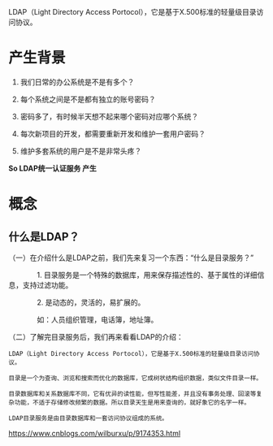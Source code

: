 LDAP（Light Directory Access Portocol），它是基于X.500标准的轻量级目录访问协议。

# 产生背景

1. 我们日常的办公系统是不是有多个？

2. 每个系统之间是不是都有独立的账号密码？

3. 密码多了，有时候半天想不起来哪个密码对应哪个系统？

4. 每次新项目的开发，都需要重新开发和维护一套用户密码？

5. 维护多套系统的用户是不是非常头疼？

**So LDAP统一认证服务 产生**

# 概念

## 什么是LDAP？

（一）在介绍什么是LDAP之前，我们先来复习一个东西：“什么是目录服务？”

　　　　1. 目录服务是一个特殊的数据库，用来保存描述性的、基于属性的详细信息，支持过滤功能。

　　　　2. 是动态的，灵活的，易扩展的。

　　　　如：人员组织管理，电话簿，地址簿。

（二）了解完目录服务后，我们再来看看LDAP的介绍：

    LDAP（Light Directory Access Portocol），它是基于X.500标准的轻量级目录访问协议。

    目录是一个为查询、浏览和搜索而优化的数据库，它成树状结构组织数据，类似文件目录一样。

    目录数据库和关系数据库不同，它有优异的读性能，但写性能差，并且没有事务处理、回滚等复杂功能，不适于存储修改频繁的数据。所以目录天生是用来查询的，就好象它的名字一样。

    LDAP目录服务是由目录数据库和一套访问协议组成的系统。






https://www.cnblogs.com/wilburxu/p/9174353.html
